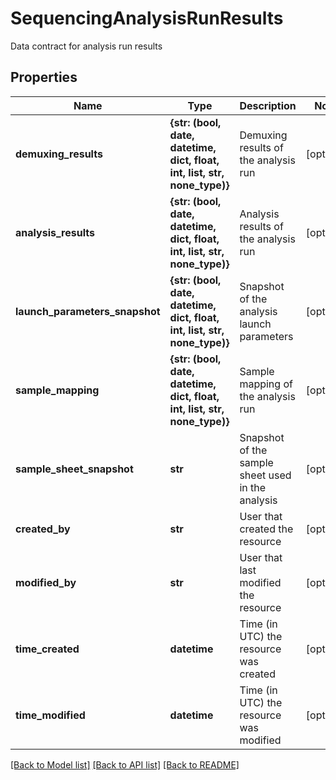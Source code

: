 # SequencingAnalysisRunResults

Data contract for analysis run results

## Properties
Name | Type | Description | Notes
------------ | ------------- | ------------- | -------------
**demuxing_results** | **{str: (bool, date, datetime, dict, float, int, list, str, none_type)}** | Demuxing results of the analysis run | [optional] 
**analysis_results** | **{str: (bool, date, datetime, dict, float, int, list, str, none_type)}** | Analysis results of the analysis run | [optional] 
**launch_parameters_snapshot** | **{str: (bool, date, datetime, dict, float, int, list, str, none_type)}** | Snapshot of the analysis launch parameters | [optional] 
**sample_mapping** | **{str: (bool, date, datetime, dict, float, int, list, str, none_type)}** | Sample mapping of the analysis run | [optional] 
**sample_sheet_snapshot** | **str** | Snapshot of the sample sheet used in the analysis | [optional] 
**created_by** | **str** | User that created the resource | [optional] 
**modified_by** | **str** | User that last modified the resource | [optional] 
**time_created** | **datetime** | Time (in UTC) the resource was created | [optional] 
**time_modified** | **datetime** | Time (in UTC) the resource was modified | [optional] 

[[Back to Model list]](../README.md#documentation-for-models) [[Back to API list]](../README.md#documentation-for-api-endpoints) [[Back to README]](../README.md)



